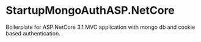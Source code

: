 # StartupMongoAuthASP.NetCore
Boilerplate for ASP.NetCore 3.1 MVC application with mongo db and cookie based authentication.
